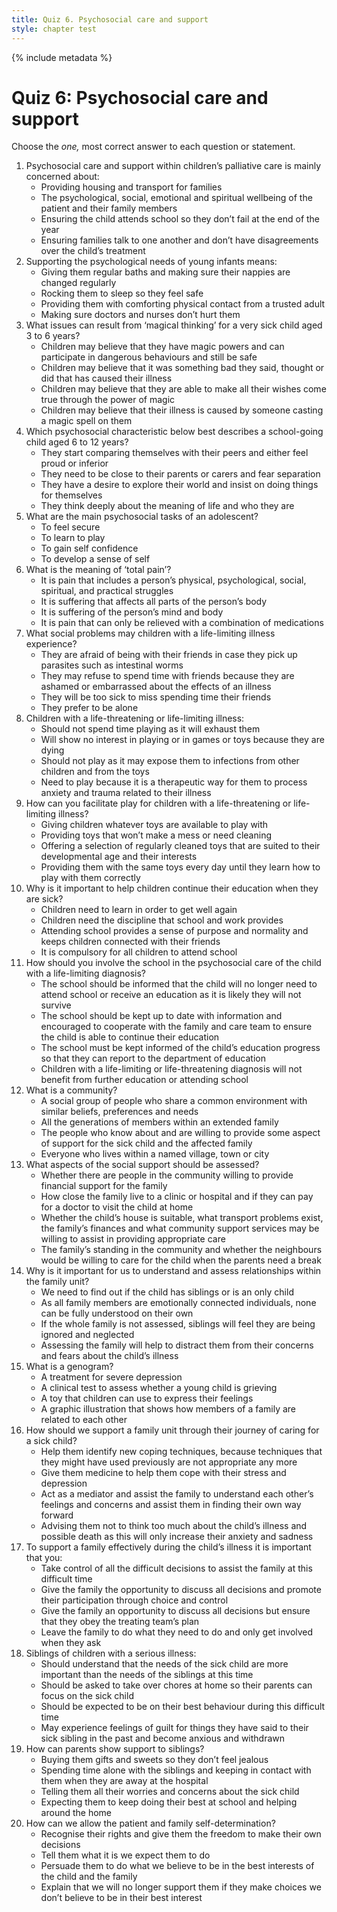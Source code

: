```yaml
---
title: Quiz 6. Psychosocial care and support
style: chapter test
---
```


{% include metadata %}

# Quiz 6: Psychosocial care and support

Choose the *one,* most correct answer to each question or statement.

1. Psychosocial care and support within children’s palliative care is mainly concerned about:
    -  Providing housing and transport for families
    +  The psychological, social, emotional and spiritual wellbeing of the patient and their family members
    -  Ensuring the child attends school so they don’t fail at the end of the year
    -  Ensuring families talk to one another and don’t have disagreements over the child’s treatment
2. Supporting the psychological needs of young infants means:
    -  Giving them regular baths and making sure their nappies are changed regularly
    -  Rocking them to sleep so they feel safe
    +  Providing them with comforting physical contact from a trusted adult
    -  Making sure doctors and nurses don’t hurt them
3. What issues can result from ‘magical thinking’ for a very sick child aged 3 to 6 years?
    -  Children may believe that they have magic powers and can participate in dangerous behaviours and still be safe
    +  Children may believe that it was something bad they said, thought or did that has caused their illness
    -  Children may believe that they are able to make all their wishes come true through the power of magic
    -  Children may believe that their illness is caused by someone casting a magic spell on them
4. Which psychosocial characteristic below best describes a school-going child aged 6 to 12 years?
    +  They start comparing themselves with their peers and either feel proud or inferior
    -  They need to be close to their parents or carers and fear separation
    -  They have a desire to explore their world and insist on doing things for themselves
    -  They think deeply about the meaning of life and who they are
5. What are the main psychosocial tasks of an adolescent?
    -  To feel secure
    -  To learn to play
    -  To gain self confidence
    +  To develop a sense of self
6. What is the meaning of ‘total pain’?
    +  It is pain that includes a person’s physical, psychological, social, spiritual, and practical struggles
    -  It is suffering that affects all parts of the person’s body
    -  It is suffering of the person’s mind and body
    -  It is pain that can only be relieved with a combination of medications
7. What social problems may children with a life-limiting illness experience?
    -  They are afraid of being with their friends in case they pick up parasites such as intestinal worms
    +  They may refuse to spend time with friends because they are ashamed or embarrassed about the effects of an illness
    -  They will be too sick to miss spending time their friends
    -  They prefer to be alone
8. Children with a life-threatening or life-limiting illness:
    -  Should not spend time playing as it will exhaust them
    -  Will show no interest in playing or in games or toys because they are dying
    -  Should not play as it may expose them to infections from other children and from the toys
    +  Need to play because it is a therapeutic way for them to process anxiety and trauma related to their illness
9. How can you facilitate play for children with a life-threatening or life-limiting illness?
    -  Giving children whatever toys are available to play with
    -  Providing toys that won’t make a mess or need cleaning
    +  Offering a selection of regularly cleaned toys that are suited to their developmental age and their interests
    -  Providing them with the same toys every day until they learn how to play with them correctly
10. Why is it important to help children continue their education when they are sick?
    -  Children need to learn in order to get well again
    -  Children need the discipline that school and work provides
    +  Attending school provides a sense of purpose and normality and keeps children connected with their friends
    -  It is compulsory for all children to attend school
11. How should you involve the school in the psychosocial care of the child with a life-limiting diagnosis?
    -  The school should be informed that the child will no longer need to attend school or receive an education as it is likely they will not survive
    +  The school should be kept up to date with information and encouraged to cooperate with the family and care team to ensure the child is able to continue their education
    -  The school must be kept informed of the child’s education progress so that they can report to the department of education
    -  Children with a life-limiting or life-threatening diagnosis will not benefit from further education or attending school
12. What is a community?
    +  A social group of people who share a common environment with similar beliefs, preferences and needs
    -  All the generations of members within an extended family
    -  The people who know about and are willing to provide some aspect of support for the sick child and the affected family
    -  Everyone who lives within a named village, town or city
13. What aspects of the social support should be assessed?
    -  Whether there are people in the community willing to provide financial support for the family
    -  How close the family live to a clinic or hospital and if they can pay for a doctor to visit the child at home
    +  Whether the child’s house is suitable, what transport problems exist, the family’s finances and what community support services may be willing to assist in providing appropriate care
    -  The family’s standing in the community and whether the neighbours would be willing to care for the child when the parents need a break
14. Why is it important for us to understand and assess relationships within the family unit?
    -  We need to find out if the child has siblings or is an only child
    +  As all family members are emotionally connected individuals, none can be fully understood on their own
    -  If the whole family is not assessed, siblings will feel they are being ignored and neglected
    -  Assessing the family will help to distract them from their concerns and fears about the child’s illness
15. What is a genogram?
    -  A treatment for severe depression
    -  A clinical test to assess whether a young child is grieving
    -  A toy that children can use to express their feelings
    +  A graphic illustration that shows how members of a family are related to each other
16. How should we support a family unit through their journey of caring for a sick child?
    -  Help them identify new coping techniques, because techniques that they might have used previously are not appropriate any more
    -  Give them medicine to help them cope with their stress and depression
    +  Act as a mediator and assist the family to understand each other’s feelings and concerns and assist them in finding their own way forward
    -  Advising them not to think too much about the child’s illness and possible death as this will only increase their anxiety and sadness
17. To support a family effectively during the child’s illness it is important that you:
    -  Take control of all the difficult decisions to assist the family at this difficult time
    +  Give the family the opportunity to discuss all decisions and promote their participation through choice and control
    -  Give the family an opportunity to discuss all decisions but ensure that they obey the treating team’s plan
    -  Leave the family to do what they need to do and only get involved when they ask
18. Siblings of children with a serious illness:
    -  Should understand that the needs of the sick child are more important than the needs of the siblings at this time
    -  Should be asked to take over chores at home so their parents can focus on the sick child
    -  Should be expected to be on their best behaviour during this difficult time
    +  May experience feelings of guilt for things they have said to their sick sibling in the past and become anxious and withdrawn
19. How can parents show support to siblings?
    -  Buying them gifts and sweets so they don’t feel jealous
    +  Spending time alone with the siblings and keeping in contact with them when they are away at the hospital
    -  Telling them all their worries and concerns about the sick child
    -  Expecting them to keep doing their best at school and helping around the home
20. How can we allow the patient and family self-determination?
    +  Recognise their rights and give them the freedom to make their own decisions
    -  Tell them what it is we expect them to do
    -  Persuade them to do what we believe to be in the best interests of the child and the family
    -  Explain that we will no longer support them if they make choices we don’t believe to be in their best interest
